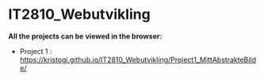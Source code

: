 # IT2810_Webutvikling

**All the projects can be viewed in the browser:**

* Project 1 : https://kristogj.github.io/IT2810_Webutvikling/Project1_MittAbstrakteBilde/



